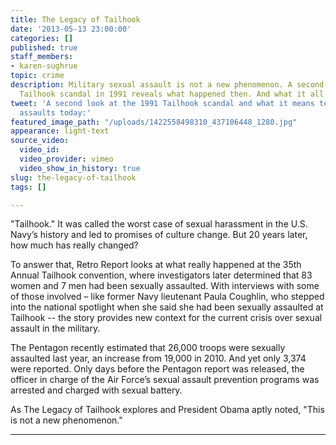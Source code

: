 ```yaml
---
title: The Legacy of Tailhook
date: '2013-05-13 23:00:00'
categories: []
published: true
staff_members:
- karen-sughrue
topic: crime
description: Military sexual assault is not a new phenomenon. A second look at the
  Tailhook scandal in 1991 reveals what happened then. And what it all means now.
tweet: 'A second look at the 1991 Tailhook scandal and what it means to military sexual
  assaults today:'
featured_image_path: "/uploads/1422558498310_437106448_1280.jpg"
appearance: light-text
source_video:
  video_id: 
  video_provider: vimeo
  video_show_in_history: true
slug: the-legacy-of-tailhook
tags: []

---
```

"Tailhook." It was called the worst case of sexual harassment in the U.S. Navy’s history and led to promises of culture change. But 20 years later, how much has really changed?

To answer that, Retro Report looks at what really happened at the 35th Annual Tailhook convention, where investigators later determined that 83 women and 7 men had been sexually assaulted. With interviews with some of those involved – like former Navy lieutenant Paula Coughlin, who stepped into the national spotlight when she said she had been sexually assaulted at Tailhook -- the story provides new context for the current crisis over sexual assault in the military.

The Pentagon recently estimated that 26,000 troops were sexually assaulted last year, an increase from 19,000 in 2010. And yet only 3,374 were reported. Only days before the Pentagon report was released, the officer in charge of the Air Force’s sexual assault prevention programs was arrested and charged with sexual battery.

As The Legacy of Tailhook explores and President Obama aptly noted, "This is not a new phenomenon."

---
